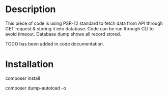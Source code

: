 # Description

This piece of code is using PSR-12 standard to fetch data from API through GET request & storing it into database. Code can be run through CLI to avoid timeout. Database dump shows all record stored. 

TODO has been added in code documentation.

# Installation

composer install 

composer dump-autoload -o

